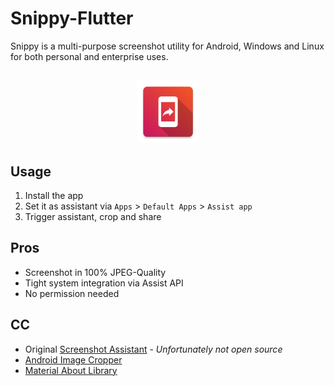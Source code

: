 # Snippy-Flutter
Snippy is a multi-purpose screenshot utility for Android, Windows and Linux for both personal and enterprise uses.
##

<p align="center">
     <img src="https://github.com/NiRuX/Snippy/blob/main/Snippy%20Classic/app/src/main/ic_launcher-web.png?raw=true" alt="Snippy" width="20%">
</p>

<div align="center"></div>

    
## Usage

1. Install the app
2. Set it as assistant via `Apps` > `Default Apps` > `Assist app`
3. Trigger assistant, crop and share

    
## Pros

- Screenshot in 100% JPEG-Quality
- Tight system integration via Assist API
- No permission needed

    
## CC
    
- Original [Screenshot Assistant](https://play.google.com/store/apps/details?id=pl.waskysoft.screenshotassistant) - *Unfortunately not open source*
- [Android Image Cropper](https://github.com/ArthurHub/Android-Image-Cropper)
- [Material About Library](https://github.com/daniel-stoneuk/material-about-library)
